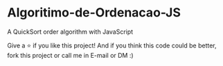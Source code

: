 # Algoritimo-de-Ordenacao-JS
A QuickSort order algorithm with JavaScript 


Give a ⭐️ if you like this project!
And if you think this code could be better, fork this project or call me in E-mail or DM :)
